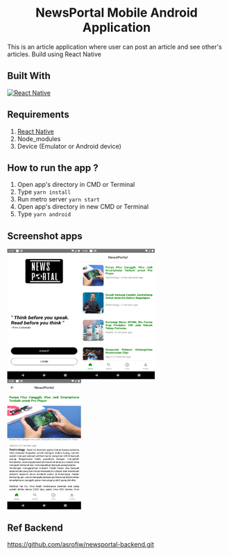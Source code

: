 <h1 align="center">NewsPortal Mobile Android Application</h1>



This is an article application where user can post an article and see other's articles. Build using React Native

## Built With
[![React Native](https://img.shields.io/badge/React%20Native-0.63.3-blue.svg?style=rounded-square)](https://reactnative.dev/)

## Requirements
1. <a href="https://nodejs.org/en/download/">React Native</a>
2. Node_modules
3. Device (Emulator or Android device)

## How to run the app ?
1. Open app's directory in CMD or Terminal
2. Type `yarn install`
3. Run metro server `yarn start`
4. Open app's directory in new CMD or Terminal
5. Type `yarn android`

## Screenshot apps
<div style="display: flex;flex-direction: row;flex-wrap: wrap">
    <img src="https://github.com/asrofiw/newsportal-mobile/blob/master/assets/images/landing.png" alt="Landing-Page" width="170" height="300" />
    <img src="https://github.com/asrofiw/newsportal-mobile/blob/master/assets/images/home.png" alt="Home" width="170" height="300" />
    <img src="https://github.com/asrofiw/newsportal-mobile/blob/master/assets/images/news.png" alt="News" width="170" height="300" />
</div>

## Ref Backend


https://github.com/asrofiw/newsportal-backend.git